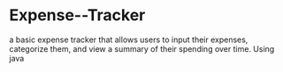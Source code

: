 # Expense--Tracker
a basic expense tracker that allows users to input their expenses, categorize them, and view a summary of their spending over time. Using java
